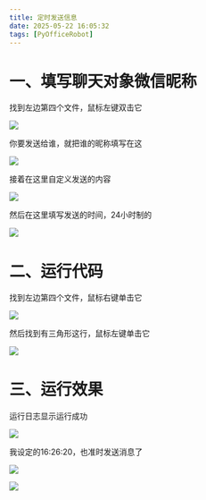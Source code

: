 ```yaml
---
title: 定时发送信息
date: 2025-05-22 16:05:32
tags: [PyOfficeRobot]
---
```



#  一、填写聊天对象微信昵称

找到左边第四个文件，鼠标左键双击它

![](https://raw.gitcode.com/yaaakaaang/pic/raw/main/1747901898110.jpg)

你要发送给谁，就把谁的昵称填写在这

![](https://raw.gitcode.com/yaaakaaang/pic/raw/main/1747901944481.jpg)

接着在这里自定义发送的内容

![](https://raw.gitcode.com/yaaakaaang/pic/raw/main/1747902053851.jpg)

然后在这里填写发送的时间，24小时制的

![](https://raw.gitcode.com/yaaakaaang/pic/raw/main/1747902008776.jpg)

#  二、运行代码

找到左边第四个文件，鼠标右键单击它

![](https://raw.gitcode.com/yaaakaaang/pic/raw/main/1747902129164.jpg)

然后找到有三角形这行，鼠标左键单击它

![](https://raw.gitcode.com/yaaakaaang/pic/raw/main/1747902179235.jpg)

# 三、运行效果

运行日志显示运行成功

![](https://raw.gitcode.com/yaaakaaang/pic/raw/main/1747902396398.jpg)

我设定的16:26:20，也准时发送消息了

![](https://raw.gitcode.com/yaaakaaang/pic/raw/main/1747902431451.jpg)

![](https://raw.gitcode.com/yaaakaaang/pic/raw/main/1747902497360.png)